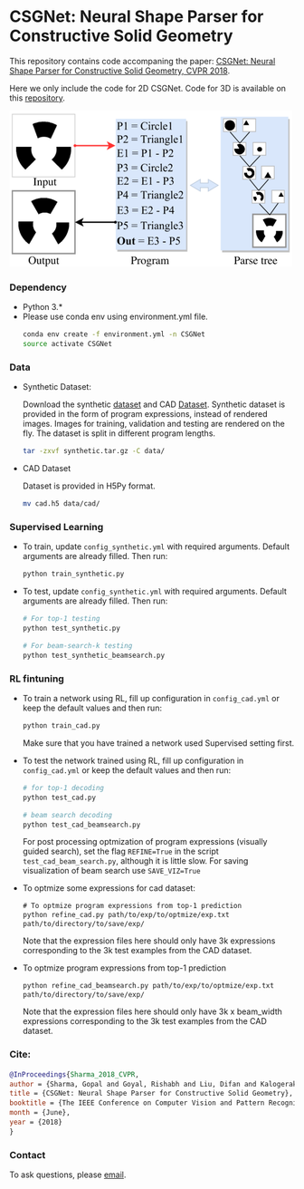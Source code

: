 # CSGNet: Neural Shape Parser for Constructive Solid Geometry
This repository contains code accompaning the paper: [CSGNet: Neural Shape Parser for Constructive Solid Geometry, CVPR 2018](https://arxiv.org/abs/1712.08290).

Here we only include the code for 2D CSGNet. Code for 3D is available on this [repository](https://github.com/Hippogriff/3DCSGNet).

![](docs/image.png)
### Dependency
- Python 3.*
- Please use conda env using environment.yml file.
  ```bash
  conda env create -f environment.yml -n CSGNet
  source activate CSGNet
  ```

### Data
- Synthetic Dataset:

    Download the synthetic [dataset](https://www.dropbox.com/s/ud3oe7twjc8l4x3/synthetic.tar.gz?dl=0) and CAD [Dataset](https://www.dropbox.com/s/d6vm7diqfp65kyi/cad.h5?dl=0). Synthetic dataset is provided in the form of program expressions, instead of rendered images. Images for training, validation and testing are rendered on the fly. The dataset is split in different program lengths.
    ```bash
    tar -zxvf synthetic.tar.gz -C data/
    ```

- CAD Dataset

    Dataset is provided in H5Py format.
    ```bash
    mv cad.h5 data/cad/
    ```

### Supervised Learning
- To train, update `config_synthetic.yml` with required arguments. Default arguments are already filled. Then run:
    ```python
    python train_synthetic.py
    ```

- To test, update `config_synthetic.yml` with required arguments. Default arguments are already filled. Then run:
    ```python
    # For top-1 testing
    python test_synthetic.py
    ```
    ```python
    # For beam-search-k testing
    python test_synthetic_beamsearch.py
    ```

### RL fintuning
- To train a network using RL, fill up configuration in `config_cad.yml` or keep the default values and then run:
    ```python
    python train_cad.py
    ```
    Make sure that you have trained a network used Supervised setting first.

- To test the network trained using RL, fill up configuration in `config_cad.yml` or keep the default values and then run:
  ```python
  # for top-1 decoding
  python test_cad.py
  ```
  ```python
  # beam search decoding
  python test_cad_beamsearch.py
  ```
  For post processing optmization of program expressions (visually guided search), set the flag `REFINE=True` in the script `test_cad_beam_search.py`, although it is little slow. For saving visualization of beam search use `SAVE_VIZ=True`

- To optmize some expressions for cad dataset:
  ```
  # To optmize program expressions from top-1 prediction
  python refine_cad.py path/to/exp/to/optmize/exp.txt  path/to/directory/to/save/exp/
  ```
  Note that the expression files here should only have 3k expressions corresponding to the 3k test examples from the CAD dataset.

- To optmize program expressions from top-1 prediction
  ```
  python refine_cad_beamsearch.py path/to/exp/to/optmize/exp.txt  path/to/directory/to/save/exp/
  ```
  Note that the expression files here should only have 3k x beam_width expressions corresponding to the 3k test examples from the CAD dataset.


### Cite:
```bibtex
@InProceedings{Sharma_2018_CVPR,
author = {Sharma, Gopal and Goyal, Rishabh and Liu, Difan and Kalogerakis, Evangelos and Maji, Subhransu},
title = {CSGNet: Neural Shape Parser for Constructive Solid Geometry},
booktitle = {The IEEE Conference on Computer Vision and Pattern Recognition (CVPR)},
month = {June},
year = {2018}
}
```

### Contact
To ask questions, please [email](mailto:gopalsharma@cs.umass.edu).
